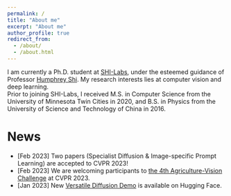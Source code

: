 ```yaml
---
permalink: /
title: "About me"
excerpt: "About me"
author_profile: true
redirect_from: 
  - /about/
  - /about.html
---
```


I am currently a Ph.D. student at [SHI-Labs](https://www.shi-labs.com/), under the esteemed guidance of Professor [Humphrey Shi](https://www.humphreyshi.com/). My research interests lies at computer vision and deep learning.  
Prior to joining SHI-Labs, I received M.S. in Computer Science from the University of Minnesota Twin Cities in 2020, and B.S. in Physics from the University of Science and Technology of China in 2016.  

News
======
* [Feb 2023] Two papers (Specialist Diffusion & Image-specific Prompt Learning) are accepted to CVPR 2023!
* [Feb 2023] We are welcoming participants to [the 4th Agriculture-Vision Challenge](https://www.agriculture-vision.com/) at CVPR 2023. 
* [Jan 2023] New [Versatile Diffusion Demo](https://huggingface.co/spaces/shi-labs/Versatile-Diffusion) is available on Hugging Face.